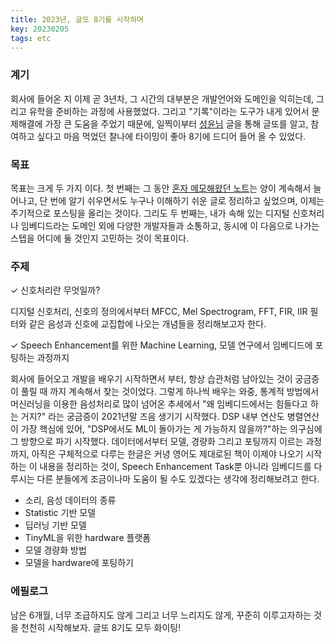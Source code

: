 ```yaml
---
title: 2023년, 글또 8기를 시작하며
key: 20230205
tags: etc
---
```

### 계기
회사에 들어온 지 이제 곧 3년차, 그 시간의 대부분은 개발언어와 도메인을 익히는데, 그리고 유학을 준비하는 과정에 사용했었다. 그리고 "기록"이라는 도구가 내게 있어서 문제해결에 가장 큰 도움을 주었기 때문에, 일찍이부터 [성윤님](https://zzsza.github.io/about/) 글을 통해 글또를 알고, 참여하고 싶다고 마음 먹었던 찰나에  타이밍이 좋아 8기에 드디어 들어 올 수 있었다. 

### 목표
목표는 크게 두 가지 이다. 첫 번째는 그 동안 [혼자 메모해왔던 노트](https://www.notion.so/ooshyun/Seunghyun-Oh-3891a8e850834a8480cf3797cb49916e)는 양이 계속해서 늘어나고, 단 번에 알기 쉬우면서도 누구나 이해하기 쉬운 글로 정리하고 싶었으며, 이제는 주기적으로 포스팅을 올리는 것이다. 그리도 두 번째는, 내가 속해 있는 디지털 신호처리나 임베디드라는 도메인 외에 다양한 개발자들과 소통하고, 동시에 이 다음으로 나가는 스텝을 어디에 둘 것인지 고민하는 것이 목표이다.

### 주제

$\checkmark$ 신호처리란 무엇일까? 

디지털 신호처리, 신호의 정의에서부터 MFCC, Mel Spectrogram, FFT, FIR, IIR 필터와 같은 음성과 신호에 교집합에 나오는 개념들을 정리해보고자 한다.

$\checkmark$ Speech Enhancement를 위한 Machine Learning, 모델 연구에서 임베디드에 포팅하는 과정까지 

회사에 들어오고 개발을 배우기 시작하면서 부터, 항상 습관처럼 남아있는 것이 궁금증이 풀릴 때 까지 계속해서 찾는 것이었다. 그렇게 하나씩 배우는 와중, 통계적 방법에서 머신러닝을 이용한 음성처리로 많이 넘어온 추세에서 "왜 임베디드에서는 힘들다고 하는 거지?" 라는 궁금증이 2021년말 즈음 생기기 시작했다. DSP 내부 연산도 병렬연산이 가장 핵심에 있어, "DSP에서도 ML이 돌아가는 게 가능하지 않을까?"하는 의구심에 그 방향으로 파기 시작했다. 데이터에서부터 모델, 경량화 그리고 포팅까지 이르는 과정까지, 아직은 구체적으로 다루는 한글은 커녕 영어도 제대로된 책이 이제야 나오기 시작하는 이 내용을 정리하는 것이, Speech Enhancement Task뿐 아니라 임베디드를 다루시는 다른 분들에게 조금이나마 도움이 될 수도 있겠다는 생각에 정리해보려고 한다. 

- 소리, 음성 데이터의 종류
- Statistic 기반 모델
- 딥러닝 기반 모델
- TinyML을 위한 hardware 플랫폼
- 모델 경량화 방법
- 모델을 hardware에 포팅하기

### 에필로그
남은 6개월, 너무 조급하지도 않게 그리고 너무 느리지도 않게, 꾸준히 이루고자하는 것을 천천히 시작해보자. 글또 8기도 모두 화이팅!